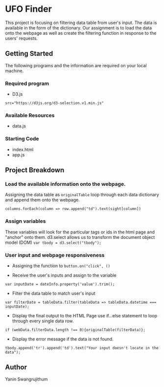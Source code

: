 # UFO Finder
This project is focusing on filtering data table from user's input. The data is available in the form of the dictionary. Our assignment is to load the data onto the webpage as well as create the filtering function in response to the users' requests. 
## Getting Started
The following programs and the information are required on your local machine. 
### Required program
* D3.js

```src="https://d3js.org/d3-selection.v1.min.js"```
### Available Resources
* data.js
### Starting Code
* index.html
* app.js
## Project Breakdown 
### Load the available information onto the webpage. 
Assigning the data table as ```originalTable```
loop through each data dictionary and append them onto the webpage. 

```columns.forEach(column => row.append("td").text(sight[column])```
### Assign variables
These variables will look for the particular tags or ids in the html page and "anchor" onto them. 
d3.select allows us to transform the document object model (DOM) 
```var tbody = d3.select("tbody");```

### User input and webpage responsiveness 
* Assigning the function to ```button.on("click", ()```

* Receive the user's inputs and assign to the variable 

```var inputDate = dateInfo.property('value').trim();```
* Filter the data table to match user's input

```var filterDate = tableData.filter(tableData => tableData.datetime === inputDate);```

* Display the final output to the HTML Page 
use if...else statement to loop through every single data row. 

```if (webData.filterData.length !== 0){originalTable(filterData)};``` 
        
* Display the error message if the data is not found. 

```tbody.append('tr').append('td').text("Your input doesn't locate in the data");```

## Author
Yanin Swangrujithum 
